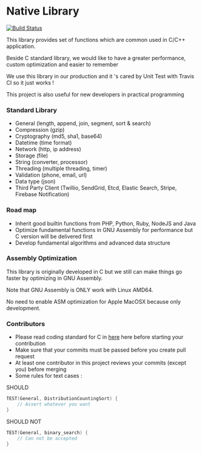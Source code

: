 # Native Library

[![Build Status](https://travis-ci.com/foodtiny/native.svg?token=p64HTBqDyw43Lh5iDLxP&branch=master)](https://travis-ci.com/foodtiny/native)

This library provides set of functions which are common used in C/C++ application.

Beside C standard library, we would like to have a greater performance, custom optimization and easier to remember

We use this library in our production and it 's cared by Unit Test with Travis CI so it just works !

This project is also useful for new developers in practical programming 

### Standard Library
- General (length, append, join, segment, sort & search)
- Compression (gzip)
- Cryptography (md5, sha1, base64)
- Datetime (time format)
- Network (http, ip address)
- Storage (file)
- String (converter, processor)
- Threading (multiple threading, timer)
- Validation (phone, email, url)
- Data type (json)
- Third Party Client (Twillio, SendGrid, Etcd, Elastic Search, Stripe, Firebase Notification)

### Road map
- Inherit good builtin functions from PHP, Python, Ruby, NodeJS and Java
- Optimize fundamental functions in GNU Assembly for performance but C version will be delivered first
- Develop fundamental algorithms and advanced data structure

### Assembly Optimization
This library is originally developed in C but we still can make things go faster by optimizing in GNU Assembly.

Note that GNU Assembly is ONLY work with Linux AMD64.

No need to enable ASM optimization for Apple MacOSX because only development.

### Contributors
- Please read coding standard for C in [here](https://www.gnu.org/prep/standards/html_node/Writing-C.html) here before starting your contribution
- Make sure that your commits must be passed before you create pull request
- At least one contributor in this project reviews your commits (except you) before merging
- Some rules for text cases :

SHOULD
```c
TEST(General, DistributionCountingSort) {
    // Assert whatever you want
}
```

SHOULD NOT
```c
TEST(General, binary_search) {
    // Can not be accepted
}
```